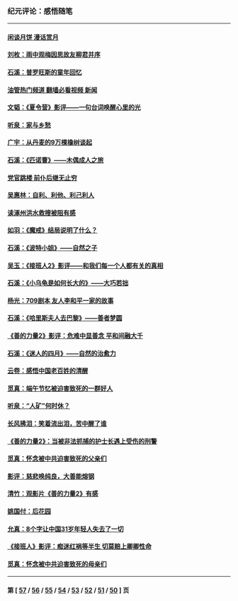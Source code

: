 ### 纪元评论：感悟随笔
---
#### [闲谈月饼 漫话赏月](../../pages/nsc1035/n14084548.md?10120330) 
#### [刘枚：雨中观梅因思故友柳君并序](../../pages/nsc1035/n14084198.md?10120330) 
#### [石溪：普罗旺斯的童年回忆](../../pages/nsc1035/n14079638.md?10120330) 
#### [油管热门频道 翻墙必看视频 新闻](ok?10120330)
#### [文韬：《夏令营》影评——一句台词唤醒心里的光](../../pages/nsc1035/n14079107.md?10120330) 
#### [听泉：家与乡愁](../../pages/nsc1035/n14068482.md?10120330) 
#### [广宇：从丹麦的9万棵橡树谈起](../../pages/nsc1035/n14061428.md?10120330) 
#### [石溪：《匹诺曹》——木偶成人之旅](../../pages/nsc1035/n14061424.md?10120330) 
#### [党官跳楼 前仆后继无止穷](../../pages/nsc1035/n14058175.md?10120330) 
#### [吴惠林：自利、利他、利己利人](../../pages/nsc1035/n14052459.md?10120330) 
#### [读涿州洪水救搜被阻有感](../../pages/nsc1035/n14049641.md?10120330) 
#### [如羽：《魔戒》结局说明了什么？](../../pages/nsc1035/n14048860.md?10120330) 
#### [石溪：《波特小姐》——自然之子](../../pages/nsc1035/n14048291.md?10120330) 
#### [吴玉：《接班人2》影评——和我们每一个人都有关的真相](../../pages/nsc1035/n14041114.md?10120330) 
#### [石溪：《小乌龟是如何长大的》——大巧若拙](../../pages/nsc1035/n14037479.md?10120330) 
#### [杨光：709剧本 友人李和平一家的故事](../../pages/nsc1035/n14032047.md?10120330) 
#### [石溪：《哈里斯夫人去巴黎》——善者梦圆](../../pages/nsc1035/n14031778.md?10120330) 
#### [《善的力量2》影评：危难中显善念 平和间融大千](../../pages/nsc1035/n14028390.md?10120330) 
#### [石溪：《迷人的四月》——自然的治愈力](../../pages/nsc1035/n14027049.md?10120330) 
#### [云卷：感悟中国老百姓的清醒](../../pages/nsc1035/n14025152.md?10120330) 
#### [觅真：端午节忆被迫害致死的一群好人](../../pages/nsc1035/n14020985.md?10120330) 
#### [听泉：“人矿”何时休？](../../pages/nsc1035/n14016609.md?10120330) 
#### [长风拂泪：笑着流出泪，苦中醒了谁](../../pages/nsc1035/n14016469.md?10120330) 
#### [《善的力量2》：当被非法抓捕的护士长遇上受伤的刑警](../../pages/nsc1035/n14015561.md?10120330) 
#### [觅真：怀念被中共迫害致死的父亲们](../../pages/nsc1035/n14014258.md?10120330) 
#### [影评：慈悲唤纯良，大善能熔钢](../../pages/nsc1035/n14010867.md?10120330) 
#### [清竹：观影片《善的力量2》有感](../../pages/nsc1035/n14010015.md?10120330) 
#### [姚国付：后花园](../../pages/nsc1035/n14005301.md?10120330) 
#### [允真：8个字让中国31岁年轻人失去了一切](../../pages/nsc1035/n13999093.md?10120330) 
#### [《接班人》影评：痴迷红祸等半生 切莫赔上卿卿性命](../../pages/nsc1035/n13998676.md?10120330) 
#### [觅真：怀念被中共迫害致死的母亲们](../../pages/nsc1035/n13997271.md?10120330) 

---
#### 第 [ [57](./57.md?10120330) / [56](./56.md?10120330) / [55](./55.md?10120330) / [54](./54.md?10120330) / [53](./53.md?10120330) / [52](./52.md?10120330) / [51](./51.md?10120330) / [50](./50.md?10120330) ] 页

